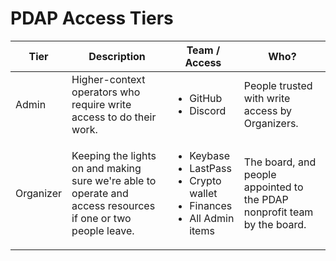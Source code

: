 # PDAP Access Tiers

| Tier      | Description                                                                                                  | Team / Access                                                                                             | Who?                                                                     |
| --------- | ------------------------------------------------------------------------------------------------------------ | --------------------------------------------------------------------------------------------------------- | ------------------------------------------------------------------------ |
| Admin     | Higher-context operators who require write access to do their work.                                          | <ul><li>GitHub</li><li>Discord</li></ul>                                                                  | People trusted with write access by Organizers.                          |
| Organizer | Keeping the lights on and making sure we're able to operate and access resources if one or two people leave. | <ul><li>Keybase</li><li>LastPass</li><li>Crypto wallet</li><li>Finances</li><li>All Admin items</li></ul> | The board, and people appointed to the PDAP nonprofit team by the board. |



